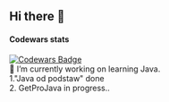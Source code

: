 ## Hi there 👋
#### Codewars stats
[![Codewars Badge](https://www.codewars.com/users/Pablo1644/badges/large?theme=light)](https://www.codewars.com/users/Pablo1644) </br>
🔭 I’m currently working on learning Java.</br>
1."Java od podstaw" done   
2. GetProJava in progress..


